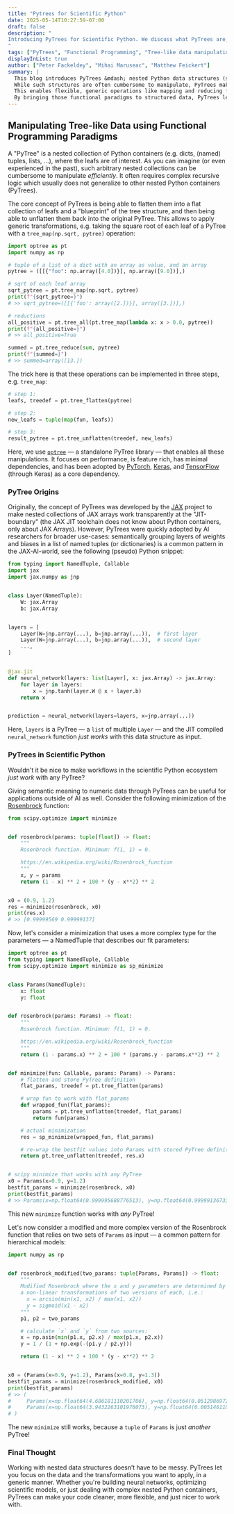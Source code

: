 ```yaml
---
title: "Pytrees for Scientific Python"
date: 2025-05-14T10:27:59-07:00
draft: false
description: "
Introducing PyTrees for Scientific Python. We discuss what PyTrees are, how they're useful in the realm of scientific Python, and how to work _efficiently_ with them.
"
tags: ["PyTrees", "Functional Programming", "Tree-like data manipulation"]
displayInList: true
author: ["Peter Fackeldey", "Mihai Maruseac", "Matthew Feickert"]
summary: |
  This blog introduces PyTrees &mdash; nested Python data structures (such as lists, dicts, and tuples) with numerical leaf values &mdash; designed to simplify working with complex, hierarchically organized data.
  While such structures are often cumbersome to manipulate, PyTrees make them more manageable by allowing them to be flattened into a list of leaves along with a reusable structure blueprint in a _generic_ way.
  This enables flexible, generic operations like mapping and reducing from functional programming.
  By bringing those functional paradigms to structured data, PyTrees let you focus on what transformations to apply, not how to traverse the structure &mdash; no matter how deeply nested or complex it is.
---
```


## Manipulating Tree-like Data using Functional Programming Paradigms

A "PyTree" is a nested collection of Python containers (e.g. dicts, (named) tuples, lists, ...), where the leafs are of interest.
As you can imagine (or even experienced in the past), such arbitrary nested collections can be cumbersome to manipulate _efficiently_.
It often requires complex recursive logic which usually does not generalize to other nested Python containers (PyTrees).

The core concept of PyTrees is being able to flatten them into a flat collection of leafs and a "blueprint" of the tree structure, and then being able to unflatten them back into the original PyTree.
This allows to apply generic transformations, e.g. taking the square root of each leaf of a PyTree with a `tree_map(np.sqrt, pytree)` operation:

```python
import optree as pt
import numpy as np

# tuple of a list of a dict with an array as value, and an array
pytree = ([[{"foo": np.array([4.0])}], np.array([9.0])],)

# sqrt of each leaf array
sqrt_pytree = pt.tree_map(np.sqrt, pytree)
print(f"{sqrt_pytree=}")
# >> sqrt_pytree=([[{'foo': array([2.])}], array([3.])],)

# reductions
all_positive = pt.tree_all(pt.tree_map(lambda x: x > 0.0, pytree))
print(f"{all_positive=}")
# >> all_positive=True

summed = pt.tree_reduce(sum, pytree)
print(f"{summed=}")
# >> summed=array([13.])
```

The trick here is that these operations can be implemented in three steps, e.g. `tree_map`:

```python
# step 1:
leafs, treedef = pt.tree_flatten(pytree)

# step 2:
new_leafs = tuple(map(fun, leafs))

# step 3:
result_pytree = pt.tree_unflatten(treedef, new_leafs)
```

Here, we use [`optree`](https://github.com/metaopt/optree/tree/main/optree) &mdash; a standalone PyTree library &mdash; that enables all these manipulations. It focuses on performance, is feature rich, has minimal dependencies, and has been adopted by [PyTorch](https://pytorch.org), [Keras](https://keras.io), and [TensorFlow](https://github.com/tensorflow/tensorflow) (through Keras) as a core dependency.

### PyTree Origins

Originally, the concept of PyTrees was developed by the [JAX](https://docs.jax.dev/en/latest/) project to make nested collections of JAX arrays work transparently at the "JIT-boundary" (the JAX JIT toolchain does not know about Python containers, only about JAX Arrays).
However, PyTrees were quickly adopted by AI researchers for broader use-cases: semantically grouping layers of weights and biases in a list of named tuples (or dictionaries) is a common pattern in the JAX-AI-world, see the following (pseudo) Python snippet:

```python
from typing import NamedTuple, Callable
import jax
import jax.numpy as jnp


class Layer(NamedTuple):
    W: jax.Array
    b: jax.Array


layers = [
    Layer(W=jnp.array(...), b=jnp.array(...)),  # first layer
    Layer(W=jnp.array(...), b=jnp.array(...)),  # second layer
    ...,
]


@jax.jit
def neural_network(layers: list[Layer], x: jax.Array) -> jax.Array:
    for layer in layers:
        x = jnp.tanh(layer.W @ x + layer.b)
    return x


prediction = neural_network(layers=layers, x=jnp.array(...))
```

Here, `layers` is a PyTree &mdash; a `list` of multiple `Layer` &mdash; and the JIT compiled `neural_network` function _just works_ with this data structure as input.

### PyTrees in Scientific Python

Wouldn't it be nice to make workflows in the scientific Python ecosystem _just work_ with any PyTree?

Giving semantic meaning to numeric data through PyTrees can be useful for applications outside of AI as well.
Consider the following minimization of the [Rosenbrock](https://en.wikipedia.org/wiki/Rosenbrock_function) function:

```python
from scipy.optimize import minimize


def rosenbrock(params: tuple[float]) -> float:
    """
    Rosenbrock function. Minimum: f(1, 1) = 0.

    https://en.wikipedia.org/wiki/Rosenbrock_function
    """
    x, y = params
    return (1 - x) ** 2 + 100 * (y - x**2) ** 2


x0 = (0.9, 1.2)
res = minimize(rosenbrock, x0)
print(res.x)
# >> [0.99999569 0.99999137]
```

Now, let's consider a minimization that uses a more complex type for the parameters &mdash; a NamedTuple that describes our fit parameters:

```python
import optree as pt
from typing import NamedTuple, Callable
from scipy.optimize import minimize as sp_minimize


class Params(NamedTuple):
    x: float
    y: float


def rosenbrock(params: Params) -> float:
    """
    Rosenbrock function. Minimum: f(1, 1) = 0.

    https://en.wikipedia.org/wiki/Rosenbrock_function
    """
    return (1 - params.x) ** 2 + 100 * (params.y - params.x**2) ** 2


def minimize(fun: Callable, params: Params) -> Params:
    # flatten and store PyTree definition
    flat_params, treedef = pt.tree_flatten(params)

    # wrap fun to work with flat_params
    def wrapped_fun(flat_params):
        params = pt.tree_unflatten(treedef, flat_params)
        return fun(params)

    # actual minimization
    res = sp_minimize(wrapped_fun, flat_params)

    # re-wrap the bestfit values into Params with stored PyTree definition
    return pt.tree_unflatten(treedef, res.x)


# scipy minimize that works with any PyTree
x0 = Params(x=0.9, y=1.2)
bestfit_params = minimize(rosenbrock, x0)
print(bestfit_params)
# >> Params(x=np.float64(0.999995688776513), y=np.float64(0.9999913673387226))
```

This new `minimize` function works with _any_ PyTree!

Let's now consider a modified and more complex version of the Rosenbrock function that relies on two sets of `Params` as input &mdash; a common pattern for hierarchical models:

```python
import numpy as np


def rosenbrock_modified(two_params: tuple[Params, Params]) -> float:
    """
    Modified Rosenbrock where the x and y parameters are determined by
    a non-linear transformations of two versions of each, i.e.:
      x = arcsin(min(x1, x2) / max(x1, x2))
      y = sigmoid(x1 - x2)
    """
    p1, p2 = two_params

    # calculate `x` and `y` from two sources:
    x = np.asin(min(p1.x, p2.x) / max(p1.x, p2.x))
    y = 1 / (1 + np.exp(-(p1.y / p2.y)))

    return (1 - x) ** 2 + 100 * (y - x**2) ** 2


x0 = (Params(x=0.9, y=1.2), Params(x=0.8, y=1.3))
bestfit_params = minimize(rosenbrock_modified, x0)
print(bestfit_params)
# >> (
#     Params(x=np.float64(4.686181110201706), y=np.float64(0.05129869722505759)),
#     Params(x=np.float64(3.9432263101976073), y=np.float64(0.005146110126174016)),
# )
```

The new `minimize` still works, because a `tuple` of `Params` is just _another_ PyTree!

### Final Thought

Working with nested data structures doesn’t have to be messy.
PyTrees let you focus on the data and the transformations you want to apply, in a generic manner.
Whether you're building neural networks, optimizing scientific models, or just dealing with complex nested Python containers, PyTrees can make your code cleaner, more flexible, and just nicer to work with.

